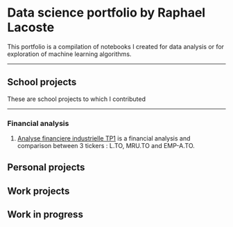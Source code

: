 # Data science portfolio by Raphael Lacoste
This portfolio is a compilation of notebooks I created for data analysis or for exploration of machine learning algorithms.
***

## School projects
These are school projects to which I contributed
***

### Financial analysis
1. [Analyse financiere industrielle TP1](https://www.google.com) is a financial analysis and comparison between 3 tickers : L.TO, MRU.TO and EMP-A.TO. 
## Personal projects

## Work projects

## Work in progress
